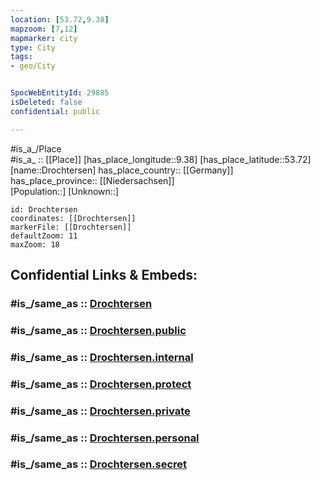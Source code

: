 ```yaml
---
location: [53.72,9.38] 
mapzoom: [7,12] 
mapmarker: city 
type: City
tags:
- geo/City


SpocWebEntityId: 29885
isDeleted: false
confidential: public

---
```

#is_a_/Place  
#is_a_ :: [[Place]] 
[has_place_longitude::9.38] 
[has_place_latitude::53.72] 
[name::Drochtersen] 
has_place_country:: [[Germany]]  
has_place_province:: [[Niedersachsen]]  
[Population::] 
[Unknown::] 


```leaflet
id: Drochtersen
coordinates: [[Drochtersen]] 
markerFile: [[Drochtersen]] 
defaultZoom: 11 
maxZoom: 18
```


## Confidential Links & Embeds: 

### #is_/same_as :: [Drochtersen](/_Standards/Earth/Continent/Europe/Europe~Central/Germany/Germany~West/Niedersachsen/counties~Niedersachsen/Stade/cities~Stade/Drochtersen.md) 

### #is_/same_as :: [Drochtersen.public](/_public/Earth/Continent/Europe/Europe~Central/Germany/Germany~West/Niedersachsen/counties~Niedersachsen/Stade/cities~Stade/Drochtersen.public.md) 

### #is_/same_as :: [Drochtersen.internal](/_internal/Earth/Continent/Europe/Europe~Central/Germany/Germany~West/Niedersachsen/counties~Niedersachsen/Stade/cities~Stade/Drochtersen.internal.md) 

### #is_/same_as :: [Drochtersen.protect](/_protect/Earth/Continent/Europe/Europe~Central/Germany/Germany~West/Niedersachsen/counties~Niedersachsen/Stade/cities~Stade/Drochtersen.protect.md) 

### #is_/same_as :: [Drochtersen.private](/_private/Earth/Continent/Europe/Europe~Central/Germany/Germany~West/Niedersachsen/counties~Niedersachsen/Stade/cities~Stade/Drochtersen.private.md) 

### #is_/same_as :: [Drochtersen.personal](/_personal/Earth/Continent/Europe/Europe~Central/Germany/Germany~West/Niedersachsen/counties~Niedersachsen/Stade/cities~Stade/Drochtersen.personal.md) 

### #is_/same_as :: [Drochtersen.secret](/_secret/Earth/Continent/Europe/Europe~Central/Germany/Germany~West/Niedersachsen/counties~Niedersachsen/Stade/cities~Stade/Drochtersen.secret.md)

